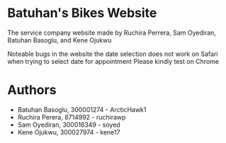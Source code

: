 # Batuhan's Bikes Website

The service company website made by Ruchira Perrera, Sam Oyediran, Batuhan Basoglu, and Kene Ojukwu

Noteable bugs in the website 
the date selection does not work on Safari when trying to select date for appointment 
Please kindly test on Chrome


# Authors

- Batuhan Basoglu, 300001274 - ArcticHawk1
- Ruchira Perera, 8714992 - ruchirawp
- Sam Oyediran, 300016349 - soyed
- Kene Ojukwu, 300027974 - kene17
